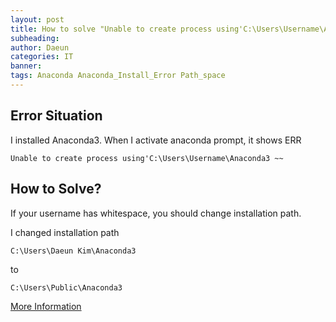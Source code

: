 ```yaml
---
layout: post
title: How to solve "Unable to create process using'C:\Users\Username\Anaconda3"
subheading:
author: Daeun
categories: IT
banner:
tags: Anaconda Anaconda_Install_Error Path_space
---
```


## Error Situation
I installed Anaconda3. When I activate anaconda prompt, it shows ERR
```
Unable to create process using'C:\Users\Username\Anaconda3 ~~
```

## How to Solve?
If your username has whitespace, you should change installation path.

I changed installation path
```
C:\Users\Daeun Kim\Anaconda3
```
to
```
C:\Users\Public\Anaconda3
```

[More Information](https://github.com/jupyter/notebook/issues/4656)